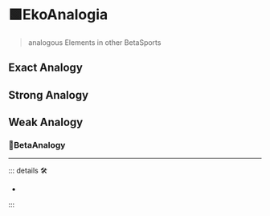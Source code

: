 # 🟩<ekos>EkoAnalogia</ekos>

> analogous Elements in other BetaSports

## Exact Analogy

## Strong Analogy

## Weak Analogy

### 🔷<beta>BetaAnalogy</beta>

---

<!-- =================================================== -->
<!-- =================================================== -->
<!-- =================================================== -->
<!-- =================================================== -->
<!-- =================================================== -->
::: details 🛠

-

:::
